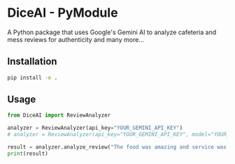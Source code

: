 # DiceAI - PyModule

A Python package that uses Google's Gemini AI to analyze cafeteria and mess reviews for authenticity and many more...

## Installation

```bash
pip install -e .
```

## Usage

```python
from DiceAI import ReviewAnalyzer

analyzer = ReviewAnalyzer(api_key="YOUR_GEMINI_API_KEY")
# analyzer = ReviewAnalyzer(api_key="YOUR_GEMINI_API_KEY", model="YOUR_DESIRED_AVAILABLE_MODEL") # default is gemini-2.0-flash

result = analyzer.analyze_review("The food was amazing and service was great!")
print(result)
```

